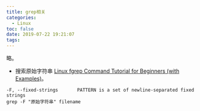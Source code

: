 ```yaml
---
title: grep相关
categories:
  - Linux
toc: false
date: 2019-07-22 19:21:07
tags:
---
```

略。
<!-- more -->

* 搜索原始字符串
[Linux fgrep Command Tutorial for Beginners (with Examples)](https://www.howtoforge.com/linux-fgrep-command/)。  
```
-F, --fixed-strings       PATTERN is a set of newline-separated fixed strings
grep -F "原始字符串" filename
```
